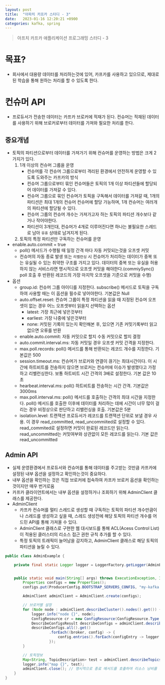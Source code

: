 ```yaml
---
layout: post
title:  "아파치 카프카 스터디 - 3"
date:   2023-01-16 12:20:21 +0900
categories: kafka, spring
---
```


> 아프치 카프카 애플리케이션 프로그래밍 스터디 - 3


# 목표?
- 회사에서 대용량 데이터를 처리하는것에 있어, 카프카를 사용하고 있으므로, 제대로된 학습을 통해 원하는 처리를 할 수 있도록 한다.


# 컨슈머 API
- 프로듀서가 전송한 데이터는 카프카 브로커에 적재가 된다. 컨슈머는 적재된 데이터를 사용하기 위해 브로커로부터 데이터를 가져와 필요한 처리를 한다.

## 중요개념
- 토픽의 파티션으로부터 데이터를 가져가기 위해 컨슈머를 운영하는 방법은 크게 2가지가 있다. 
    1. 1개 이상의 컨슈머 그룹을 운영
        - 컨슈머를 각 컨슈머 그룹으로부터 격리된 환경에서 안전하게 운영할 수 있도록 도와주는 카프카의 방식
        - 컨슈머 그룹으로부터 묶인 컨슈머들은 토픽의 1개 이상 파티션들에 할당되어 데이터를 가져갈 수 있다.
        - 컨슈머 그룹으로 묶인 컨슈머가 토픽을 구독해서 데이터를 가져갈 때, 1개의 파티션은 최대 1개의 컨슈머 컨슈머에 할당 가능하며, 1개 컨슈머는 여러개의 파티션에 할당될 수 있다.
        - 컨슈머 그룹의 컨슈머 개수는 가져가고자 하는 토픽의 파티션 개수보다 같거나 작어야한다.
        - 파티션이 3개인대, 컨슈머가 4개로 이루어진다면 하나는 불필요한 스레드로 남아 `유휴` 상태로 남겨지게 된다.
    2. 토픽의 특정 파티션만 구독하는 컨슈머를 운영
- enable.auto.commit = true
    - poll() 메서드가 수행될 때 일정 간격 마다 자동 커밋되는것을 오프셋 커밋
    - 컨슈머의 자동 종료 발생 또는 `리벨런싱` 시 컨슈머가 처리하는 데이터가 중복 또는 유실될 수 있는 취약한 구조를 가지고 있다. 데이터의 중복 또는 유실을 허용하지 않는 서비스라면 명시적으로 오프셋 커밋을 해야한다.(commiySync() poll 호출 후 반환된 레코드의 가장 마지막 오프셋을 기준으로 커밋을 수행)
- 옵션
    - group.id: 컨슈머 그룹 아이디를 지정한다. subscribe() 메서드로 토픽을 구독하여 사용할 때는 이 옵션을 필수로 넣어야한다. 기본값은 Null
    - auto.offset.reset: 컨슈머 그룹이 특정 파티션을 읽을 때 지정된 컨슈머 오프셋이 없는 경우 어느 오프셋부터 읽을지 선택하는 옵션
        - latest: 가장 최근에 넣은것부터
        - earliest: 가장 나중에 넣은것부터
        - none: 커밋된 기록이 있는지 확인해본 후, 있으면 기존 커밋기록부터 읽고 없으면 오류를 반환
    - enable.auto.commit: 자동 커밋으로 할지 수동 커밋으로 할지 결정
    - auto.commit.interval.ms: 자동 커밋일 경우 오프셋 커밋 간격을 지정한다.
    - max.poll.records: poll() 메서드를 통해 반환되는 레코드 개수를 지정한다. 기본값은 500
    - session.timeout.ms: 컨슈머가 브로커와 연결이 끊기는 최대시간이다. 이 시간에 하트비트를 전송하지 않으면 브로커는 컨슈머에 이슈가 발생했다고 가정하고 리벨런싱한다. 보통 하트비트 시간 간격의 3배로 설정한다. 기본 값은 10초
    - hearbeat.interval.ms: poll() 하트비트를 전송하는 시간 간격. 기본값은 3000ms
    - max.poll.interval.ms: poll() 메서드를 호출하는 간격의 최대 시간을 지정한다. poll() 메서드를 호출한 이후에 데이터를 처리하는 데에 시간이 너무 많이 걸리는 경우 비정상으로 판단하고 리밸런싱을 호출. 기본값은 5분
    - isolation.level: 트랜잭션 프로듀서가 레코드를 트랜잭션 단위로 보낼 경우 사용. 이 경우 read_committed, read_uncommiited로 설정할 수 있다. read_commited로 설정하면 커밋이 완료된 레코드만 읽는다. read_uncommitted는 커밋여부와 상관없이 모든 레코드를 읽는다. 기본 값은 read_uncommitted

## Admin API
- 실제 운영환경에서 프로듀서와 컨슈머를 통해 데이터를 주고받는 것만큼 카프카에 설정된 내부 옵션을 설정하고 확인하는것이 중요하다.
- 내부 옵션을 확인하는 것은 직접 브로커에 접속하여 카프카 브로커 옵션을 확인하는 것이지만 매우 번거로움
- 카프카 클라이언트에서는 내부 옵션을 설정하거나 조회하기 위해 AdminClient 클래스를 제공한다.
- AdminClient
    - 카프카 컨슈머를 멀티 스레드로 생성할 때 구독하는 토픽의 파티션 개수만큼이나 스레드를 생성하고 싶을 때, 스레드 생성전에 해당 토픽의 파티션 개수를 어드민 API를 통해 가져올 수 있다.
    - AdminClient 클래스로 구현한 웹 대시보드를 통해 ACL(Acess Control List)이 적용된 클러스터의 리소스 접근 권한 규칙 추가를 할 수 있다.
    - 특정 토픽의 트래픽이 늘어남을 감지하고, AdminClient 클래스로 해당 토픽의 파티션을 늘릴 수 있다.
```java
public class AdminExample {

    private final static Logger logger = LoggerFactory.getLogger(AdminExample.class);


    public static void main(String[] args) throws ExecutionException, InterruptedException {
        Properties configs = new Properties();
        configs.put(ProducerConfig.BOOTSTRAP_SERVERS_CONFIG, "my-kafka:9092");

        AdminClient adminClient = AdminClient.create(configs);

        // 브로커별 설정
        for (Node node : adminClient.describeCluster().nodes().get()) {
            logger.info("node {}", node);
            ConfigResource cr = new ConfigResource(ConfigResource.Type.BROKER, node.idString());
            DescribeConfigsResult describeConfigs = adminClient.describeConfigs(Collections.singleton(cr));
            describeConfigs.all().get()
                    .forEach((broker, config) -> {
                        config.entries().forEach(configEntry -> logger.info(configEntry.name() + "= " + configEntry.value()));
                    });
        }

        // 토픽정보
        Map<String, TopicDescription> test = adminClient.describeTopics(Collections.singleton("test")).all().get();
        logger.info("map {}", test);
        adminClient.close(); // 명시적으로 종료 메서드를 호출하여 리소스 낭비를 하지 않게 만든다.
    }
}

```